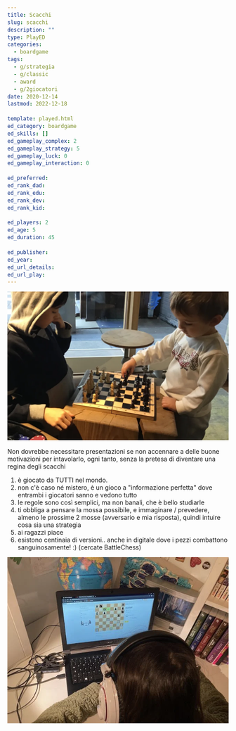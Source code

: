 ```yaml
---
title: Scacchi
slug: scacchi
description: ""
type: PlayED
categories:
  - boardgame
tags:
  - g/strategia
  - g/classic
  - award
  - g/2giocatori
date: 2020-12-14
lastmod: 2022-12-18

template: played.html
ed_category: boardgame
ed_skills: []
ed_gameplay_complex: 2
ed_gameplay_strategy: 5
ed_gameplay_luck: 0
ed_gameplay_interaction: 0

ed_preferred: 
ed_rank_dad: 
ed_rank_edu: 
ed_rank_dev: 
ed_rank_kid: 

ed_players: 2
ed_age: 5
ed_duration: 45

ed_publisher: 
ed_year: 
ed_url_details: 
ed_url_play: 
---
```

![](../../assets/img/played/boardgame/scacchi.webp)

Non dovrebbe necessitare presentazioni se non accennare a delle buone motivazioni per intavolarlo, ogni tanto, senza la pretesa di diventare una regina degli scacchi

1. è giocato da TUTTI nel mondo.
2. non c'è caso né mistero, è un gioco a "informazione perfetta" dove entrambi i giocatori sanno e vedono tutto
3. le regole sono così semplici, ma non banali, che è bello studiarle
4. ti obbliga a pensare la mossa possibile, e immaginare / prevedere, almeno le prossime 2 mosse (avversario e mia risposta), quindi intuire cosa sia una strategia
5. ai ragazzi piace
6. esistono centinaia di versioni.. anche in digitale dove i pezzi combattono sanguinosamente! :) (cercate BattleChess)

![](../../assets/img/played/boardgame/scacchi2.webp)
